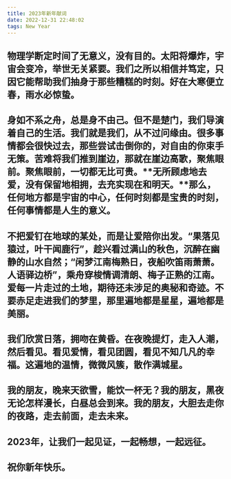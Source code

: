 ```yaml
---
title: 2023年新年献词
date: 2022-12-31 22:48:02
tags: New Year
---
```

## 物理学断定时间了无意义，没有目的。太阳将爆炸，宇宙会变冷，举世无关紧要。我们之所以相信并笃定，只因它能帮助我们抽身于那些糟糕的时刻。好在大寒便立春，雨水必惊蛰。

## 身如不系之舟，总是身不由己。但不是楚门，我们导演着自己的生活。我们就是我们，从不过问缘由。很多事情都会很快过去，那些尝试击倒你的，对自由的你束手无策。苦难将我们推到崖边，那就在崖边高歌，聚焦眼前。聚焦眼前，一切都无比可贵。**无所顾虑地去爱，没有保留地相拥，去充实现在和明天。**那么，任何地方都是宇宙的中心，任何时刻都是宝贵的时刻，任何事情都是人生的意义。

## **不把爱钉在地球的某处，而是让爱陪你出发。**“果落见猿过，叶干闻鹿行”，趁兴看过满山的秋色，沉醉在幽静的山水自然；“闲梦江南梅熟日，夜船吹笛雨萧萧。人语驿边桥”，乘舟穿梭情调清朗、梅子正熟的江南。爱每一片走过的土地，期待还未涉足的奥秘和奇迹。**不要赤足走进我们的梦里，那里遍地都是星星，遍地都是美丽。**

## 我们欣赏日落，拥吻在黄昏。在夜晚提灯，走入人潮，然后看见。看见爱情，看见团圆，看见不知几凡的幸福。这遍地的温情，微微风簇，散作满城星。

## 我的朋友，晚来天欲雪，能饮一杯无？我的朋友，黑夜无论怎样漫长，白昼总会到来。**我的朋友，大胆去走你的夜路，走去前面，走去未来。**

## **2023年，让我们一起见证，一起畅想，一起远征。**

## **祝你新年快乐。**
